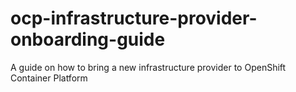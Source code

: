 # ocp-infrastructure-provider-onboarding-guide
A guide on how to bring a new infrastructure provider to OpenShift Container Platform
